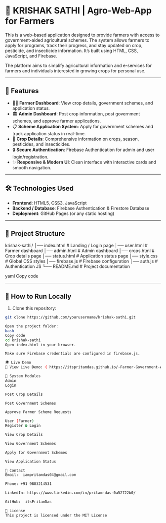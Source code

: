 # 🌾 KRISHAK SATHI | Agro-Web-App for Farmers

This is a web-based application designed to provide farmers with access to government-aided agricultural schemes. The system allows farmers to apply for programs, track their progress, and stay updated on crop, pesticide, and insecticide information. It’s built using HTML, CSS, JavaScript, and Firebase.

The platform aims to simplify agricultural information and e-services for farmers and individuals interested in growing crops for personal use.

---

## 🚀 Features
- 👨‍🌾 **Farmer Dashboard**: View crop details, government schemes, and application status.
- 🏛️ **Admin Dashboard**: Post crop information, post government schemes, and approve farmer applications.
- 📋 **Scheme Application System**: Apply for government schemes and track application status in real-time.
- 🌱 **Crop Details**: Comprehensive information on crops, season, pesticides, and insecticides.
- 🔒 **Secure Authentication**: Firebase Authentication for admin and user login/registration.
- ✨ **Responsive & Modern UI**: Clean interface with interactive cards and smooth navigation.

---

## 🛠️ Technologies Used
- **Frontend**: HTML5, CSS3, JavaScript  
- **Backend / Database**: Firebase Authentication & Firestore Database  
- **Deployment**: GitHub Pages (or any static hosting)

---

## 📂 Project Structure
krishak-sathi/
│── index.html # Landing / Login page
│── user.html # Farmer dashboard
│── admin.html # Admin dashboard
│── crops.html # Crop details page
│── status.html # Application status page
│── style.css # Global CSS styles
│── firebase.js # Firebase configuration
│── auth.js # Authentication JS
└── README.md # Project documentation

yaml
Copy code

---

## 🎯 How to Run Locally
1. Clone this repository:
```bash
git clone https://github.com/yourusername/krishak-sathi.git

Open the project folder:
bash
Copy code
cd krishak-sathi
Open index.html in your browser.

Make sure Firebase credentials are configured in firebase.js.

🌍 Live Demo
🔗 View Live Demo: ( https://itspritamdas.github.io/-Farmer-Government-Aided-Schemes-KRISHAK-SATHI-/)

📂 System Modules
Admin
Login

Post Crop Details

Post Government Schemes

Approve Farmer Scheme Requests

User (Farmer)
Register & Login

View Crop Details

View Government Schemes

Apply for Government Schemes

View Application Status

📧 Contact
Email:  iampritamdas04@gmail.com

Phone: +91 9883214531

LinkedIn: https://www.linkedin.com/in/pritam-das-0a52722b0/

GitHub:  itsPritamDas

📜 License
This project is licensed under the MIT License 
